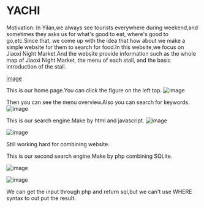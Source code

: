 # YACHI
Motivation:
In Yilan,we always see tourists everywhere during weekend,and sometimes they asks us for what's good to eat, where's good to go,etc.Since that, we come up with the idea that how about we make a simple website for them to search for food.In this website,we focus on Jiaoxi Night Market.And the website provide information such as the whole map of Jiaoxi Night Market,  the menu of each stall, and the basic introduction of the stall. 

[image](https://user-images.githubusercontent.com/62140029/121231815-73afa180-c8c3-11eb-8a17-1fb113164140.png)

This is our home page.You can click the figure on the left top.
![image](https://user-images.githubusercontent.com/62140029/121232689-6e9f2200-c8c4-11eb-8543-98a9ebc1ef83.png)

Then you can see the menu overview.Also you can search for keywords.
![image](https://user-images.githubusercontent.com/62140029/121232726-7b237a80-c8c4-11eb-8bae-b42c25d55892.png)

This is our search engine.Make by html and javascript.
![image](https://user-images.githubusercontent.com/62140029/121232999-bf167f80-c8c4-11eb-9b5f-8df9b169e65c.png)

![image](https://user-images.githubusercontent.com/62140029/121233051-ce95c880-c8c4-11eb-9d8b-533ad557dbd9.png)

Still working hard for combining website.


This is our second search engine.Make by php combining SQLite.

![image](https://user-images.githubusercontent.com/62140029/121233591-5c71b380-c8c5-11eb-94a8-0d07eb9e47f1.png)

![image](https://user-images.githubusercontent.com/62140029/121233506-48c64d00-c8c5-11eb-9c11-043d85069fbc.png)

We can get the input through php and return sql,but we can't use WHERE syntax to out put the result.
